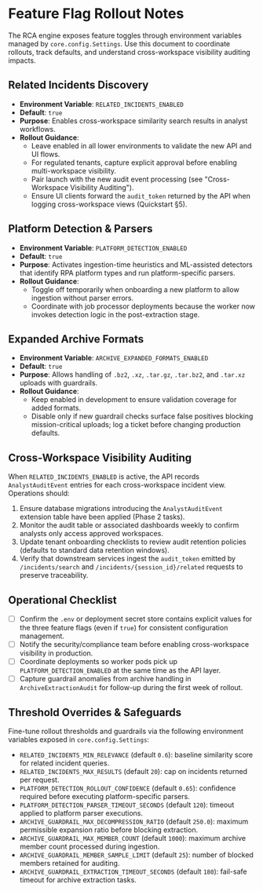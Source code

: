 # Feature Flag Rollout Notes

The RCA engine exposes feature toggles through environment variables managed by `core.config.Settings`. Use this document to coordinate rollouts, track defaults, and understand cross-workspace visibility auditing impacts.

## Related Incidents Discovery

- **Environment Variable**: `RELATED_INCIDENTS_ENABLED`
- **Default**: `true`
- **Purpose**: Enables cross-workspace similarity search results in analyst workflows.
- **Rollout Guidance**:
  - Leave enabled in all lower environments to validate the new API and UI flows.
  - For regulated tenants, capture explicit approval before enabling multi-workspace visibility.
  - Pair launch with the new audit event processing (see "Cross-Workspace Visibility Auditing").
  - Ensure UI clients forward the `audit_token` returned by the API when logging cross-workspace views (Quickstart §5).

## Platform Detection & Parsers

- **Environment Variable**: `PLATFORM_DETECTION_ENABLED`
- **Default**: `true`
- **Purpose**: Activates ingestion-time heuristics and ML-assisted detectors that identify RPA platform types and run platform-specific parsers.
- **Rollout Guidance**:
  - Toggle off temporarily when onboarding a new platform to allow ingestion without parser errors.
  - Coordinate with job processor deployments because the worker now invokes detection logic in the post-extraction stage.

## Expanded Archive Formats

- **Environment Variable**: `ARCHIVE_EXPANDED_FORMATS_ENABLED`
- **Default**: `true`
- **Purpose**: Allows handling of `.bz2`, `.xz`, `.tar.gz`, `.tar.bz2`, and `.tar.xz` uploads with guardrails.
- **Rollout Guidance**:
  - Keep enabled in development to ensure validation coverage for added formats.
  - Disable only if new guardrail checks surface false positives blocking mission-critical uploads; log a ticket before changing production defaults.

## Cross-Workspace Visibility Auditing

When `RELATED_INCIDENTS_ENABLED` is active, the API records `AnalystAuditEvent` entries for each cross-workspace incident view. Operations should:

1. Ensure database migrations introducing the `AnalystAuditEvent` extension table have been applied (Phase 2 tasks).
2. Monitor the audit table or associated dashboards weekly to confirm analysts only access approved workspaces.
3. Update tenant onboarding checklists to review audit retention policies (defaults to standard data retention windows).
4. Verify that downstream services ingest the `audit_token` emitted by `/incidents/search` and `/incidents/{session_id}/related` requests to preserve traceability.

## Operational Checklist

- [ ] Confirm the `.env` or deployment secret store contains explicit values for the three feature flags (even if `true`) for consistent configuration management.
- [ ] Notify the security/compliance team before enabling cross-workspace visibility in production.
- [ ] Coordinate deployments so worker pods pick up `PLATFORM_DETECTION_ENABLED` at the same time as the API layer.
- [ ] Capture guardrail anomalies from archive handling in `ArchiveExtractionAudit` for follow-up during the first week of rollout.

## Threshold Overrides & Safeguards

Fine-tune rollout thresholds and guardrails via the following environment variables exposed in `core.config.Settings`:

- `RELATED_INCIDENTS_MIN_RELEVANCE` (default `0.6`): baseline similarity score for related incident queries.
- `RELATED_INCIDENTS_MAX_RESULTS` (default `20`): cap on incidents returned per request.
- `PLATFORM_DETECTION_ROLLOUT_CONFIDENCE` (default `0.65`): confidence required before executing platform-specific parsers.
- `PLATFORM_DETECTION_PARSER_TIMEOUT_SECONDS` (default `120`): timeout applied to platform parser executions.
- `ARCHIVE_GUARDRAIL_MAX_DECOMPRESSION_RATIO` (default `250.0`): maximum permissible expansion ratio before blocking extraction.
- `ARCHIVE_GUARDRAIL_MAX_MEMBER_COUNT` (default `1000`): maximum archive member count processed during ingestion.
- `ARCHIVE_GUARDRAIL_MEMBER_SAMPLE_LIMIT` (default `25`): number of blocked members retained for auditing.
- `ARCHIVE_GUARDRAIL_EXTRACTION_TIMEOUT_SECONDS` (default `180`): fail-safe timeout for archive extraction tasks.
